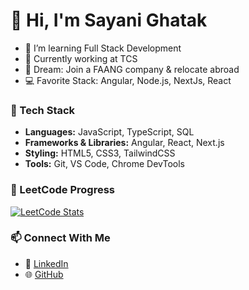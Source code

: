  # 👋 Hi, I'm Sayani Ghatak
 
- 🌱 I’m learning Full Stack Development
- 🔭 Currently working at TCS
- 🎯 Dream: Join a FAANG company & relocate abroad
- 💻 Favorite Stack: Angular, Node.js, NextJs, React

 ### 💼 Tech Stack
- **Languages:** JavaScript, TypeScript, SQL
- **Frameworks & Libraries:** Angular, React, Next.js
- **Styling:** HTML5, CSS3, TailwindCSS
- **Tools:** Git, VS Code, Chrome DevTools

### 🧠 LeetCode Progress
[![LeetCode Stats](https://leetcard.jacoblin.cool/sayanighatak2002?theme=dark&font=Arial)](https://leetcode.com/sayanighatak2002)

### 📫 Connect With Me
- 💼 [LinkedIn](https://www.linkedin.com/in/sayani-ghatak/)
- 🌐 [GitHub](https://github.com/sgsayani)





